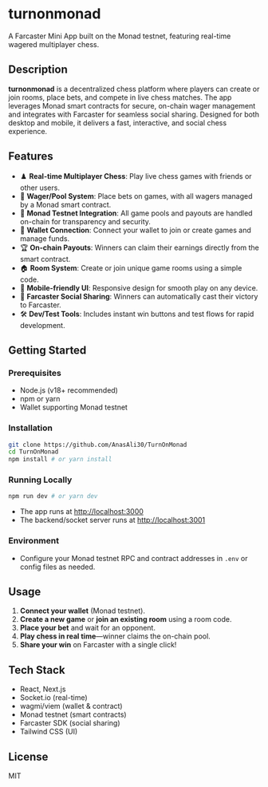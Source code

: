# turnonmonad

A Farcaster Mini App built on the Monad testnet, featuring real-time wagered multiplayer chess.

## Description

**turnonmonad** is a decentralized chess platform where players can create or join rooms, place bets, and compete in live chess matches. The app leverages Monad smart contracts for secure, on-chain wager management and integrates with Farcaster for seamless social sharing. Designed for both desktop and mobile, it delivers a fast, interactive, and social chess experience.

## Features

- ♟️ **Real-time Multiplayer Chess**: Play live chess games with friends or other users.
- 💸 **Wager/Pool System**: Place bets on games, with all wagers managed by a Monad smart contract.
- 🔗 **Monad Testnet Integration**: All game pools and payouts are handled on-chain for transparency and security.
- 👛 **Wallet Connection**: Connect your wallet to join or create games and manage funds.
- 🏆 **On-chain Payouts**: Winners can claim their earnings directly from the smart contract.
- 🏠 **Room System**: Create or join unique game rooms using a simple code.
- 📱 **Mobile-friendly UI**: Responsive design for smooth play on any device.
- 📢 **Farcaster Social Sharing**: Winners can automatically cast their victory to Farcaster.
- 🛠️ **Dev/Test Tools**: Includes instant win buttons and test flows for rapid development.

## Getting Started

### Prerequisites
- Node.js (v18+ recommended)
- npm or yarn
- Wallet supporting Monad testnet

### Installation

```bash
git clone https://github.com/AnasAli30/TurnOnMonad
cd TurnOnMonad
npm install # or yarn install
```

### Running Locally

```bash
npm run dev # or yarn dev
```

- The app runs at [http://localhost:3000](http://localhost:3000)
- The backend/socket server runs at [http://localhost:3001](http://localhost:3001)

### Environment
- Configure your Monad testnet RPC and contract addresses in `.env` or config files as needed.

## Usage

1. **Connect your wallet** (Monad testnet).
2. **Create a new game** or **join an existing room** using a room code.
3. **Place your bet** and wait for an opponent.
4. **Play chess in real time**—winner claims the on-chain pool.
5. **Share your win** on Farcaster with a single click!

## Tech Stack
- React, Next.js
- Socket.io (real-time)
- wagmi/viem (wallet & contract)
- Monad testnet (smart contracts)
- Farcaster SDK (social sharing)
- Tailwind CSS (UI)

## License

MIT
